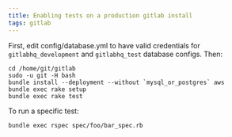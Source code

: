```yaml
---
title: Enabling tests on a production gitlab install
tags: gitlab
---
```


First, edit config/database.yml to have valid credentials for `gitlabhq_development` and `gitlabhq_test` database configs. Then:

    cd /home/git/gitlab
    sudo -u git -H bash
    bundle install --deployment --without `mysql_or_postgres` aws
    bundle exec rake setup
    bundle exec rake test

To run a specific test:

    bundle exec rspec spec/foo/bar_spec.rb
